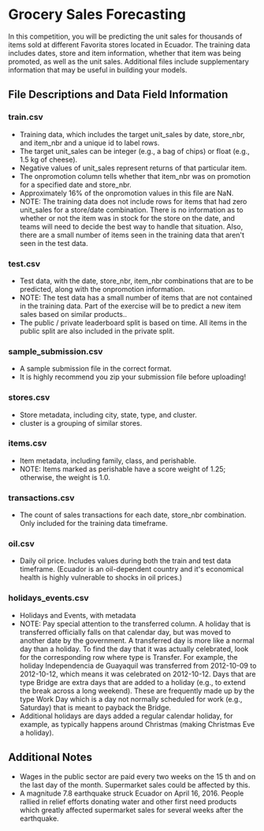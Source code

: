 # Grocery Sales Forecasting

In this competition, you will be predicting the unit sales for thousands of items sold at different Favorita stores located in Ecuador. The training data includes dates, store and item information, whether that item was being promoted, as well as the unit sales. Additional files include supplementary information that may be useful in building your models.

## File Descriptions and Data Field Information

### train.csv

- Training data, which includes the target unit_sales by date, store_nbr, and item_nbr and a unique id to label rows.
- The target unit_sales can be integer (e.g., a bag of chips) or float (e.g., 1.5 kg of cheese).
- Negative values of unit_sales represent returns of that particular item.
- The onpromotion column tells whether that item_nbr was on promotion for a specified date and store_nbr.
- Approximately 16% of the onpromotion values in this file are NaN.
- NOTE: The training data does not include rows for items that had zero unit_sales for a store/date combination. There is no information as to whether or not the item was in stock for the store on the date, and teams will need to decide the best way to handle that situation. Also, there are a small number of items seen in the training data that aren't seen in the test data.

### test.csv

- Test data, with the date, store_nbr, item_nbr combinations that are to be predicted, along with the onpromotion information.
- NOTE: The test data has a small number of items that are not contained in the training data. Part of the exercise will be to predict a new item sales based on similar products..
- The public / private leaderboard split is based on time. All items in the public split are also included in the private split.

### sample_submission.csv

- A sample submission file in the correct format.
- It is highly recommend you zip your submission file before uploading!

### stores.csv

- Store metadata, including city, state, type, and cluster.
- cluster is a grouping of similar stores.

### items.csv

- Item metadata, including family, class, and perishable.
- NOTE: Items marked as perishable have a score weight of 1.25; otherwise, the weight is 1.0.

### transactions.csv

- The count of sales transactions for each date, store_nbr combination. Only included for the training data timeframe.

### oil.csv

- Daily oil price. Includes values during both the train and test data timeframe. (Ecuador is an oil-dependent country and it's economical health is highly vulnerable to shocks in oil prices.)

### holidays_events.csv

- Holidays and Events, with metadata
- NOTE: Pay special attention to the transferred column. A holiday that is transferred officially falls on that calendar day, but was moved to another date by the government. A transferred day is more like a normal day than a holiday. To find the day that it was actually celebrated, look for the corresponding row where type is Transfer. For example, the holiday Independencia de Guayaquil was transferred from 2012-10-09 to 2012-10-12, which means it was celebrated on 2012-10-12. Days that are type Bridge are extra days that are added to a holiday (e.g., to extend the break across a long weekend). These are frequently made up by the type Work Day which is a day not normally scheduled for work (e.g., Saturday) that is meant to payback the Bridge.
- Additional holidays are days added a regular calendar holiday, for example, as typically happens around Christmas (making Christmas Eve a holiday).

## Additional Notes

- Wages in the public sector are paid every two weeks on the 15 th and on the last day of the month. Supermarket sales could be affected by this.
- A magnitude 7.8 earthquake struck Ecuador on April 16, 2016. People rallied in relief efforts donating water and other first need products which greatly affected supermarket sales for several weeks after the earthquake.
